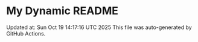 # My Dynamic README
Updated at: Sun Oct 19 14:17:16 UTC 2025
This file was auto-generated by GitHub Actions.
